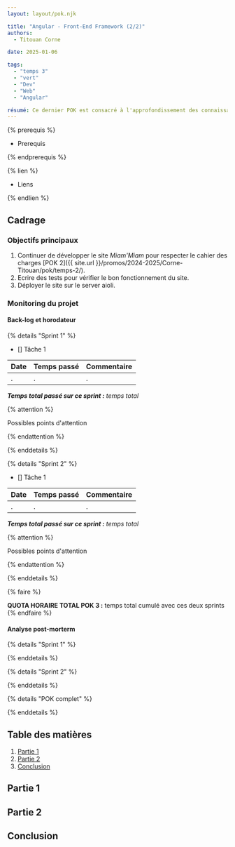 ```yaml
---
layout: layout/pok.njk

title: "Angular - Front-End Framework (2/2)"
authors:
  - Titouan Corne

date: 2025-01-06

tags:
  - "temps 3"
  - "vert"
  - "Dev"
  - "Web"
  - "Angular"

résumé: Ce dernier POK est consacré à l'approfondissement des connaissances du language de programmation Angular. C'est la suite de mon POK2. Je vais ainsi continuer de développer le site de cuisine Miam'Miam, j'aimerais implémenter les fonctionnalités manquantes (ajout de recette, ...), mais aussi j'aimerais écrire des tests unitaires et déployer le site sur le serveur aioli (serveur de Do-It).
---
```


{% prerequis %}

- Prerequis

{% endprerequis %}

{% lien %}

- Liens

{% endlien %}

## Cadrage

### Objectifs principaux

1. Continuer de développer le site *Miam'Miam* pour respecter le cahier des charges [POK 2]({{ site.url }}/promos/2024-2025/Corne-Titouan/pok/temps-2/).
2. Ecrire des tests pour vérifier le bon fonctionnement du site.
3. Déployer le site sur le server aioli.

### Monitoring du projet

#### Back-log et horodateur

{% details "Sprint 1" %}

- [] Tâche 1

| Date | Temps passé | Commentaire |
| -------- | -------- | -------- |
| . | . | . |

***Temps total passé sur ce sprint :*** *temps total*

{% attention %}

Possibles points d'attention

{% endattention %}

{% enddetails %}

{% details "Sprint 2" %}

- [] Tâche 1

| Date | Temps passé | Commentaire |
| -------- | -------- | -------- |
| . | . | . |

***Temps total passé sur ce sprint :*** *temps total*

{% attention %}

Possibles points d'attention

{% endattention %}

{% enddetails %}

{% faire %}

**QUOTA HORAIRE TOTAL POK 3 :** temps total cumulé avec ces deux sprints
{% endfaire %}

#### Analyse post-morterm

{% details "Sprint 1" %}

{% enddetails %}

{% details "Sprint 2" %}

{% enddetails %}

{% details "POK complet" %}

{% enddetails %}

## Table des matières

1. [Partie 1](#section1)
2. [Partie 2](#section2)
3. [Conclusion](#section3)

## Partie 1 <a id="section1"></a>

## Partie 2 <a id="section2"></a>

## Conclusion <a id="section3"></a>
